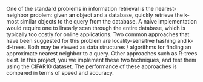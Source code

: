 One of the standard problems in information retrieval is the nearest-neighbor problem: given an object and a database, quickly retrieve the k-most similar objects to the query from the database. A naive implementation would require one to linearly scan through the entire database, which is typically too costly for online applications. Two common approaches that have been suggested for this problem are locality-sensitive hashing and k-d-trees. Both may be viewed as data structures / algorithms for finding an approximate nearest neighbor to a query. Other approaches such as R-trees exist. In this project, you we implement these two techniques, and test them using the CIFAR10 dataset. The performance of these approaches is compared in terms of speed and accuracy.
